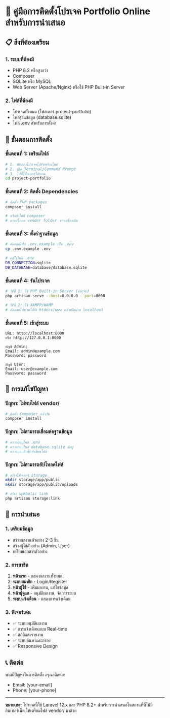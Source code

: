 # 🎯 คู่มือการติดตั้งโปรเจค Portfolio Online สำหรับการนำเสนอ

## 📋 สิ่งที่ต้องเตรียม

### **1. ระบบที่ต้องมี**
- PHP 8.2 หรือสูงกว่า
- Composer
- SQLite หรือ MySQL
- Web Server (Apache/Nginx) หรือใช้ PHP Built-in Server

### **2. ไฟล์ที่ต้องมี**
- โปรเจคทั้งหมด (โฟลเดอร์ project-portfolio)
- ไฟล์ฐานข้อมูล (database.sqlite)
- ไฟล์ .env สำหรับการตั้งค่า

## 🚀 ขั้นตอนการติดตั้ง

### **ขั้นตอนที่ 1: เตรียมไฟล์**
```bash
# 1. คัดลอกโปรเจคไปยังเครื่องใหม่
# 2. เปิด Terminal/Command Prompt
# 3. ไปที่โฟลเดอร์โปรเจค
cd project-portfolio
```

### **ขั้นตอนที่ 2: ติดตั้ง Dependencies**
```bash
# ติดตั้ง PHP packages
composer install

# หรือถ้าไม่มี composer
# ดาวน์โหลด vendor folder จากเครื่องเดิม
```

### **ขั้นตอนที่ 3: ตั้งค่าฐานข้อมูล**
```bash
# คัดลอกไฟล์ .env.example เป็น .env
cp .env.example .env

# แก้ไขไฟล์ .env
DB_CONNECTION=sqlite
DB_DATABASE=database/database.sqlite
```

### **ขั้นตอนที่ 4: รันโปรเจค**
```bash
# วิธีที่ 1: ใช้ PHP Built-in Server (แนะนำ)
php artisan serve --host=0.0.0.0 --port=8000

# วิธีที่ 2: ใช้ XAMPP/WAMP
# คัดลอกโปรเจคไปยัง htdocs/www แล้วเปิดผ่าน localhost
```

### **ขั้นตอนที่ 5: เข้าสู่ระบบ**
```
URL: http://localhost:8000
หรือ http://127.0.0.1:8000

บัญชี Admin:
Email: admin@example.com
Password: password

บัญชี User:
Email: user@example.com  
Password: password
```

## 🔧 การแก้ไขปัญหา

### **ปัญหา: ไม่พบไฟล์ vendor/**
```bash
# ติดตั้ง Composer แล้วรัน
composer install
```

### **ปัญหา: ไม่สามารถเชื่อมต่อฐานข้อมูล**
```bash
# ตรวจสอบไฟล์ .env
# ตรวจสอบไฟล์ database.sqlite มีอยู่
# ตรวจสอบสิทธิ์การเขียนไฟล์
```

### **ปัญหา: ไม่สามารถอัปโหลดไฟล์**
```bash
# สร้างโฟลเดอร์ storage
mkdir storage/app/public
mkdir storage/app/public/uploads

# สร้าง symbolic link
php artisan storage:link
```

## 📱 การนำเสนอ

### **1. เตรียมข้อมูล**
- สร้างผลงานตัวอย่าง 2-3 ชิ้น
- สร้างผู้ใช้ตัวอย่าง (Admin, User)
- เตรียมเอกสารตัวอย่าง

### **2. การสาธิต**
1. **หน้าแรก** - แสดงผลงานทั้งหมด
2. **ระบบสมาชิก** - Login/Register
3. **หน้าผู้ใช้** - เพิ่มผลงาน, แก้ไขข้อมูล
4. **หน้าผู้ดูแล** - อนุมัติผลงาน, จัดการระบบ
5. **ระบบแจ้งเตือน** - แสดงการแจ้งเตือน

### **3. ฟีเจอร์เด่น**
- ✅ ระบบอนุมัติผลงาน
- ✅ การแจ้งเตือนแบบ Real-time
- ✅ สถิติและรายงาน
- ✅ ระบบค้นหาและกรอง
- ✅ Responsive Design

## 📞 ติดต่อ

หากมีปัญหาในการติดตั้ง กรุณาติดต่อ:
- Email: [your-email]
- Phone: [your-phone]

---
**หมายเหตุ:** โปรเจคนี้ใช้ Laravel 12.x และ PHP 8.2+ 
สำหรับการนำเสนอในสถานที่ที่ไม่มีอินเทอร์เน็ต ให้เตรียมไฟล์ vendor/ มาด้วย
